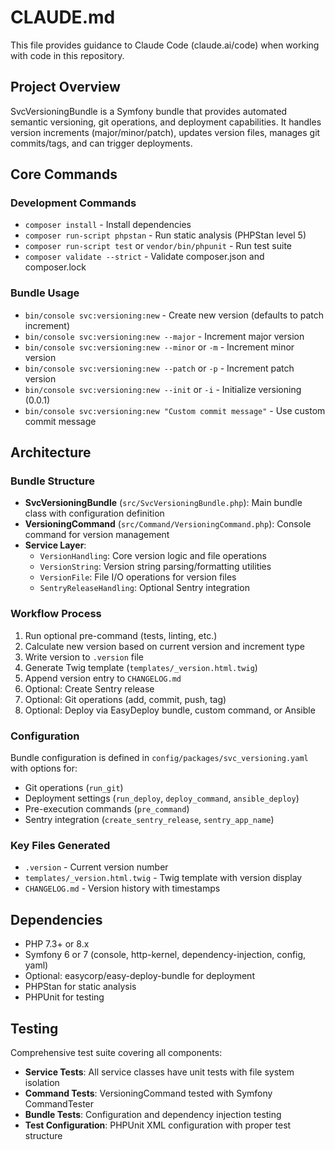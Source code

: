 # CLAUDE.md

This file provides guidance to Claude Code (claude.ai/code) when working with code in this repository.

## Project Overview

SvcVersioningBundle is a Symfony bundle that provides automated semantic versioning, git operations, and deployment capabilities. It handles version increments (major/minor/patch), updates version files, manages git commits/tags, and can trigger deployments.

## Core Commands

### Development Commands
- `composer install` - Install dependencies
- `composer run-script phpstan` - Run static analysis (PHPStan level 5)
- `composer run-script test` or `vendor/bin/phpunit` - Run test suite
- `composer validate --strict` - Validate composer.json and composer.lock

### Bundle Usage
- `bin/console svc:versioning:new` - Create new version (defaults to patch increment)
- `bin/console svc:versioning:new --major` - Increment major version
- `bin/console svc:versioning:new --minor` or `-m` - Increment minor version  
- `bin/console svc:versioning:new --patch` or `-p` - Increment patch version
- `bin/console svc:versioning:new --init` or `-i` - Initialize versioning (0.0.1)
- `bin/console svc:versioning:new "Custom commit message"` - Use custom commit message

## Architecture

### Bundle Structure
- **SvcVersioningBundle** (`src/SvcVersioningBundle.php`): Main bundle class with configuration definition
- **VersioningCommand** (`src/Command/VersioningCommand.php`): Console command for version management
- **Service Layer**:
  - `VersionHandling`: Core version logic and file operations
  - `VersionString`: Version string parsing/formatting utilities
  - `VersionFile`: File I/O operations for version files
  - `SentryReleaseHandling`: Optional Sentry integration

### Workflow Process
1. Run optional pre-command (tests, linting, etc.)
2. Calculate new version based on current version and increment type
3. Write version to `.version` file
4. Generate Twig template (`templates/_version.html.twig`)
5. Append version entry to `CHANGELOG.md`
6. Optional: Create Sentry release
7. Optional: Git operations (add, commit, push, tag)
8. Optional: Deploy via EasyDeploy bundle, custom command, or Ansible

### Configuration
Bundle configuration is defined in `config/packages/svc_versioning.yaml` with options for:
- Git operations (`run_git`)
- Deployment settings (`run_deploy`, `deploy_command`, `ansible_deploy`)
- Pre-execution commands (`pre_command`)
- Sentry integration (`create_sentry_release`, `sentry_app_name`)

### Key Files Generated
- `.version` - Current version number
- `templates/_version.html.twig` - Twig template with version display
- `CHANGELOG.md` - Version history with timestamps

## Dependencies
- PHP 7.3+ or 8.x
- Symfony 6 or 7 (console, http-kernel, dependency-injection, config, yaml)
- Optional: easycorp/easy-deploy-bundle for deployment
- PHPStan for static analysis
- PHPUnit for testing

## Testing
Comprehensive test suite covering all components:
- **Service Tests**: All service classes have unit tests with file system isolation
- **Command Tests**: VersioningCommand tested with Symfony CommandTester
- **Bundle Tests**: Configuration and dependency injection testing
- **Test Configuration**: PHPUnit XML configuration with proper test structure
